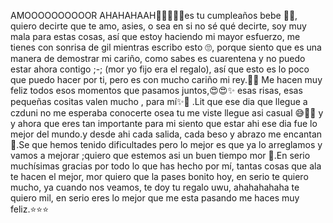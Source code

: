 AMOOOOOOOOOOR AHAHAHAAH💖💖💖🎉🎊es tu cumpleaños bebe 👑👑, quiero decirte que te amo, asies, o sea en si no sé qué decirte, soy muy mala para estas cosas, así que estoy haciendo mi mayor esfuerzo, me tienes con sonrisa de gil mientras escribo esto 🙄, porque siento que es una manera de demostrar mi cariño, como sabes es cuarentena y no puedo estar ahora contigo ;-; (mor yo fijo era el regalo), así que esto es lo poco que puedo hacer por ti, pero es con mucho cariño mi rey.💝💝 Me hacen muy feliz todos esos momentos que pasamos juntos,😍😍✨ esas risas, esas pequeñas cositas valen mucho , para mí✨🌹 .Lit que ese dia que llegue a czduni no me esperaba conocerte osea tu me viste llegue asi casual 😅🤷‍♀ y y ahora que eres tan importante para mi siento que estar ahi ese dia fue lo mejor del mundo.y desde ahi cada salida, cada beso y abrazo me encantan💖.Se que hemos tenido dificultades pero lo mejor es que ya lo arreglamos y vamos a mejorar ;quiero que estemos asi un buen tiempo mor 💚.En serio muchísimas gracias por todo lo que has hecho por mí, tantas cosas que ala te hacen el mejor, mor quiero que la pases bonito hoy, en serio te quiero mucho, ya cuando nos veamos, te doy tu regalo uwu, ahahahahaha te quiero mil, en serio eres lo mejor que me esta pasando me haces muy feliz.⭐⭐⭐